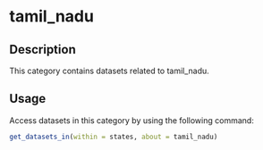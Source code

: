 
# tamil_nadu
## Description
This category contains datasets related to tamil_nadu.
## Usage
Access datasets in this category by using the following command:
```r
get_datasets_in(within = states, about = tamil_nadu)
```
